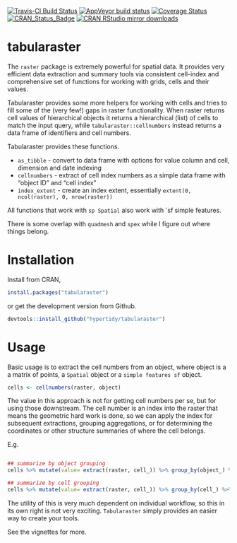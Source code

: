 
<!-- README.md is generated from README.Rmd. Please edit that file -->

[![Travis-CI Build
Status](https://travis-ci.org/hypertidy/tabularaster.svg?branch=master)](https://travis-ci.org/hypertidy/tabularaster)
[![AppVeyor build
status](https://ci.appveyor.com/api/projects/status/github/hypertidy/tabularaster?branch=master&svg=true)](https://ci.appveyor.com/project/mdsumner/tabularaster-sp94a)
[![Coverage
Status](https://img.shields.io/codecov/c/github/hypertidy/tabularaster/master.svg)](https://codecov.io/github/hypertidy/tabularaster?branch=master)
[![CRAN\_Status\_Badge](http://www.r-pkg.org/badges/version/tabularaster)](https://cran.r-project.org/package=tabularaster)
[![CRAN RStudio mirror
downloads](http://cranlogs.r-pkg.org/badges/tabularaster)](http://www.r-pkg.org/pkg/tabularaster)

# tabularaster

The `raster` package is extremely powerful for spatial data. It provides
very efficient data extraction and summary tools via consistent
cell-index and comprehensive set of functions for working with grids,
cells and their values.

Tabularaster provides some more helpers for working with cells and tries
to fill some of the (very few\!) gaps in raster functionality. When
raster returns cell values of hierarchical objects it returns a
hierarchical (list) of cells to match the input query, while
`tabularaster::cellnumbers` instead returns a data frame of identifiers
and cell numbers.

Tabularaster provides these functions.

  - `as_tibble` - convert to data frame with options for value column
    and cell, dimension and date indexing
  - `cellnumbers` - extract of cell index numbers as a simple data frame
    with “object ID” and “cell index”
  - `index_extent` - create an index extent, essentially `extent(0,
    ncol(raster), 0, nrow(raster))`

All functions that work with `sp Spatial` also work with \`sf simple
features.

There is some overlap with `quadmesh` and `spex` while I figure out
where things belong.

# Installation

Install from CRAN,

``` r
install.packages("tabularaster")
```

or get the development version from Github.

``` r
devtools::install_github("hypertidy/tabularaster")
```

# Usage

Basic usage is to extract the cell numbers from an object, where object
is a a matrix of points, a `Spatial` object or a `simple features sf`
object.

``` r
cells <- cellnumbers(raster, object)
```

The value in this approach is not for getting cell numbers per se, but
for using those downstream. The cell number is an index into the raster
that means the geometric hard work is done, so we can apply the index
for subsequent extractions, grouping aggregations, or for determining
the coordinates or other structure summaries of where the cell belongs.

E.g.

``` r

## summarize by object grouping
cells %>% mutate(value= extract(raster, cell_)) %>% group_by(object_) %>% summarize(mean(value))

## summarize by cell grouping
cells %>% mutate(value= extract(raster, cell_)) %>% group_by(cell_) %>% summarize(mean(value))
```

The utility of this is very much dependent on individual workflow, so
this in its own right is not very exciting. `Tabularaster` simply
provides an easier way to create your tools.

See the vignettes for more.
